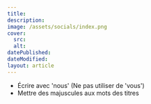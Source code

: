```yaml
---
title:
description:
image: /assets/socials/index.png
cover:
  src:
  alt:
datePublished:
dateModified:
layout: article
---
```



- Écrire avec 'nous' (Ne pas utiliser de 'vous')
- Mettre des majuscules aux mots des titres
